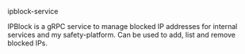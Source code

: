 ipblock-service

IPBlock is a gRPC service to manage blocked IP addresses for internal services and my safety-platform. Can be used to add, list and remove blocked IPs.
